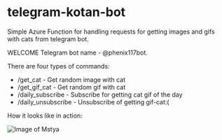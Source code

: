 # telegram-kotan-bot
Simple Azure Function for handling requests for getting images and gifs with cats from telegram bot.

WELCOME
Telegram bot name - @phenix117bot.

There are four types of commands:
* /get_cat - Get random image with cat
* /get_gif_cat - Get random gif with cat
* /daily_subscribe - Subscribe for getting cat gif of the day
* /daily_unsubscribe - Unsubscribe of getting gif-cat:(

How it looks like in action:

![Image of Mstya](https://mstyacatbothostingplan.blob.core.windows.net/examples/tgm.png)
